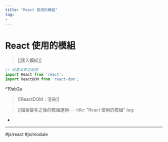 ```yaml
---
title: "React 使用的模組"
tag: 
- 
---
```

# React 使用的模組
>[[匯入模組]]

```jsx
// 最基本要這兩個
import React from 'react';
import ReactDOM from 'react-dom';
```

^19ab2a

>[[ReactDOM：渲染]]


>[[檔案變多之後的模組運用---
title: "React 使用的模組"
tag: 
- 
---

#js/react #js/module 